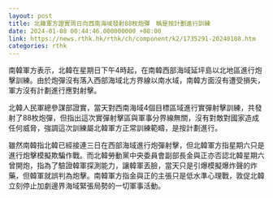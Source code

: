 ```yaml
---
layout: post
title: 北韓軍方證實周日向西南海域發射88枚炮彈　稱是按計劃進行訓練
date: 2024-01-08 00:44:46.000000000 +08:00
link: https://news.rthk.hk/rthk/ch/component/k2/1735291-20240108.htm
categories: rthk
---
```


南韓軍方表示，北韓在星期日下午4時起，在南韓西部海域延坪島以北地區進行炮擊訓練。由於炮彈沒有落入西部海域北方界線以南水域，南韓方面沒有遭受損失，軍方沒有計劃進行應對射擊。

北韓人民軍總參謀部證實，當天對西南海域4個目標區域進行實彈射擊訓練，共發射了88枚炮彈，但指出這次實彈射擊區與軍事分界線無關，沒有對敵對國家造成任何威脅，強調這次訓練屬北韓軍方正常訓練範疇，是按計劃進行。

雖然南韓指北韓已經接連三日在西部海域進行炮彈射擊，但北韓軍方指星期六只是進行炮擊模擬欺騙作戰。而北韓勞動黨中央委員會副部長金與正亦否認北韓星期六曾開炮，指為了驗證韓軍探測能力，讓韓軍丟臉，當天只是引爆模擬爆炸聲的炸藥，但韓軍就誤判為炮擊。南韓軍方指金與正的主張只是低水準心理戰，敦促北韓立刻停止加劇邊界海域緊張局勢的一切軍事活動。
